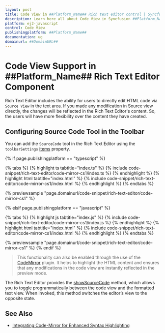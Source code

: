 ```yaml
---
layout: post
title: Code View in ##Platform_Name## Rich text editor control | Syncfusion
description: Learn here all about Code View in Syncfusion ##Platform_Name## Rich text editor control of Syncfusion Essential JS 2 and more.
platform: ej2-javascript
control: Code View
publishingplatform: ##Platform_Name##
documentation: ug
domainurl: ##DomainURL##
---
```


# Code View Support in ##Platform_Name## Rich Text Editor Component

Rich Text Editor includes the ability for users to directly edit HTML code via `Source View` in the text area. If you made any modification in Source view directly, the changes will be reflected in the Rich Text Editor's content. So, the users will have more flexibility over the content they have created.

## Configuring Source Code Tool in the Toolbar

You can add the `SourceCode` tool in the Rich Text Editor using the `toolbarSettings` [items](https://helpej2.syncfusion.com/documentation/api/rich-text-editor/toolbarSettingsModel/#items) property.

{% if page.publishingplatform == "typescript" %}

{% tabs %}
{% highlight ts tabtitle="index.ts" %}
{% include code-snippet/rich-text-editor/code-mirror-cs1/index.ts %}
{% endhighlight %}
{% highlight html tabtitle="index.html" %}
{% include code-snippet/rich-text-editor/code-mirror-cs1/index.html %}
{% endhighlight %}
{% endtabs %}
        
{% previewsample "page.domainurl/code-snippet/rich-text-editor/code-mirror-cs1" %}

{% elsif page.publishingplatform == "javascript" %}

{% tabs %}
{% highlight js tabtitle="index.js" %}
{% include code-snippet/rich-text-editor/code-mirror-cs1/index.js %}
{% endhighlight %}
{% highlight html tabtitle="index.html" %}
{% include code-snippet/rich-text-editor/code-mirror-cs1/index.html %}
{% endhighlight %}
{% endtabs %}

{% previewsample "page.domainurl/code-snippet/rich-text-editor/code-mirror-cs1" %}
{% endif %}

>This functionality can also be enabled through the use of the [CodeMirror](https://codemirror.net/) plugin. It helps to highlight the HTML content and ensures that any modifications in the code view are instantly reflected in the preview mode.

The Rich Text Editor provides the [showSourceCode](https://helpej2.syncfusion.com/documentation/api/rich-text-editor/#showsourcecode) method, which allows you to toggle programmatically between the code view and the formatted text view. When invoked, this method switches the editor’s view to the opposite state.

## See Also

* [Integrating Code-Mirror for Enhanced Syntax Highlighting](https://ej2.syncfusion.com/angular/documentation/rich-text-editor/third-party-integration#codemirror-integration)